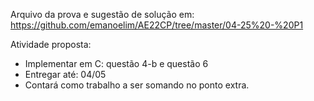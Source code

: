 Arquivo da prova e sugestão de solução em: https://github.com/emanoelim/AE22CP/tree/master/04-25%20-%20P1

Atividade proposta:
- Implementar em C: questão 4-b e questão 6
- Entregar até: 04/05 
- Contará como trabalho a ser somando no ponto extra.













